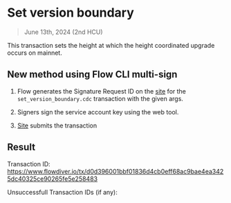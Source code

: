 # Set version boundary
> June 13th, 2024 (2nd HCU)


This transaction sets the height at which the height coordinated upgrade occurs on mainnet.

## New method using Flow CLI multi-sign

1. Flow generates the Signature Request ID on the [site](https://flow-multisig-git-service-account-onflow.vercel.app/mainnet) for the `set_version_boundary.cdc` transaction with the given args.

2. Signers sign the service account key using the web tool.

3. [Site](https://flow-multisig-git-service-account-onflow.vercel.app/mainnet) submits the transaction

## Result

Transaction ID: https://www.flowdiver.io/tx/d0d396001bbf01836d4cb0eff68ac9bae4ea3425dc40325ce90265fe5e258483

Unsuccessfull Transaction IDs  (if any):
